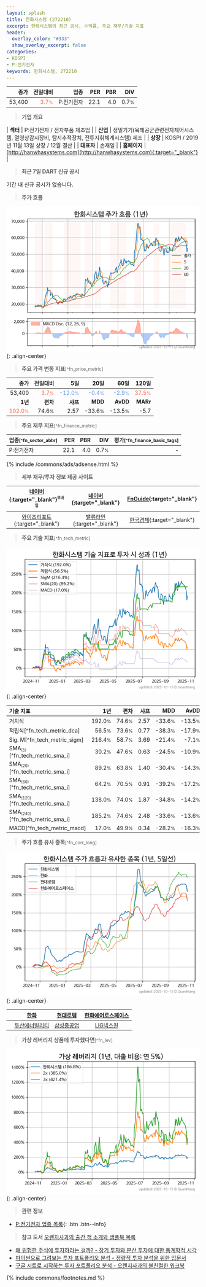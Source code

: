 ```yaml
---
layout: splash
title: 한화시스템 (272210)
excerpt: 한화시스템의 최근 공시, 수익률, 주요 재무/기술 지표
header:
  overlay_color: "#333"
  show_overlay_excerpt: false
categories:
- KOSPI
- P:전기전자
keywords: 한화시스템, 272210
---
```


| **종가** | **전일대비** | **업종** | **PER** | **PBR** | **DIV** |
| -------: | -----------: | -------: | ------: | ------: | ------: |
| 53,400 | <span style="color: tomato">3.7<small>%</small></span> | P:전기전자 | 22.1 | 4.0 | 0.7<small>%</small> |

<!-- more -->


> **기업 개요**<a id="company"></a>

| <span style="white-space:nowrap;">**섹터**</span> | P:전기전자 / 전자부품 제조업 |
| <span style="white-space:nowrap;">**산업**</span> | 정밀기기(육해공군관련전자제어시스템, 열영상감시장비, 탐지추적장치, 전투지휘체계시스템) 제조 |
| <span style="white-space:nowrap;">**상장**</span> | KOSPI / 2019년 11월 13일 상장 / 12월 결산 |
| <span style="white-space:nowrap;">**대표자**</span> | 손재일 |
| <span style="white-space:nowrap;">**홈페이지**</span> | [http://hanwhasystems.com](http://hanwhasystems.com){:target="_blank"} |


> **최근 7일 DART 신규 공시**<a id="dart"></a>

기간 내 신규 공시가 없습니다.


> **주가 흐름**<a id="price"></a>

![272210](/stock/images/272210.png){: .align-center}


> **주요 가격 변동 지표**<small>[^fn_price_metric]</small>

| **종가** | **전일대비** | **5일** | **20일** | **60일** | **120일** |
| -------: | -----------: | ------: | -------: | -------: | --------: |
| 53,400 | <span style="color: tomato">3.7<small>%</small></span> | <span style="color: cornflowerblue">-12.0<small>%</small></span> | <span style="color: cornflowerblue">-0.4<small>%</small></span> | <span style="color: cornflowerblue">-2.9<small>%</small></span> | <span style="color: tomato">37.5<small>%</small></span> |
| **1년** | **편차** | **샤프** | **MDD** | **AvDD** | **MARr** |
| <span style="color: tomato">192.0<small>%</small></span> | 74.6<small>%</small> | 2.57 | -33.6<small>%</small> | -13.5<small>%</small> | -5.7 |


> **주요 재무 지표**<small>[^fn_finance_metric]</small>

| **업종**<small>[^fn_sector_abbr]</small> | **PER** | **PBR** | **DIV** | **평가**<small>[^fn_finance_basic_tags]</small> |
| :--------------------------------------- | ------: | ------: | ------: | ----------------------------------------------: |
| P:전기전자 | 22.1 | 4.0 | 0.7<small>%</small> | - |



{% include /commons/ads/adsense.html %}

> **세부 재무/투자 정보 제공 사이트**

| [네이버](https://m.stock.naver.com/domestic/stock/272210/finance/summary){:target="_blank"}<sup><small>모바일</small></sup> | [네이버](https://finance.naver.com/item/coinfo.naver?code=272210){:target="_blank"} | [FnGuide](https://comp.fnguide.com/SVO2/ASP/SVD_Invest.asp?gicode=A272210&MenuYn=Y){:target="_blank"} |
| :---: | :---: | :---: |
| [와이즈리포트](https://comp.wisereport.co.kr/company/c1040001.aspx?cmp_cd=272210){:target="_blank"} | [밸류라인](https://www.valueline.co.kr/finance/summary/272210){:target="_blank"} | [한국경제](https://markets.hankyung.com/stock/272210/financial-summary){:target="_blank"} |


> **주요 기술 지표**<small>[^fn_tech_metric]</small>


![272210](/stock/images/272210_tech.png){: .align-center}

| **기술 지표** | **1년** | **편차** | **샤프** | **MDD** | **AvDD** |
| :------------ | ------: | -----------: | -------: | ------: | -------: |
| 거치식 | 192.0<small>%</small> | 74.6<small>%</small> | 2.57 | -33.6<small>%</small> | -13.5<small>%</small> |
| 적립식[^fn_tech_metric_dca] | 56.5<small>%</small> | 73.6<small>%</small> | 0.77 | -38.3<small>%</small> | -17.9<small>%</small> |
| Sig. M[^fn_tech_metric_sigm] | 216.4<small>%</small> | 58.7<small>%</small> | 3.69 | -21.4<small>%</small> | -7.1<small>%</small> |
| SMA<small><sub>(5)</sub></small>[^fn_tech_metric_sma_i] | 30.2<small>%</small> | 47.6<small>%</small> | 0.63 | -24.5<small>%</small> | -10.9<small>%</small> |
| SMA<small><sub>(20)</sub></small>[^fn_tech_metric_sma_i] | 89.2<small>%</small> | 63.8<small>%</small> | 1.40 | -30.4<small>%</small> | -14.3<small>%</small> |
| SMA<small><sub>(60)</sub></small>[^fn_tech_metric_sma_i] | 64.2<small>%</small> | 70.5<small>%</small> | 0.91 | -39.2<small>%</small> | -17.2<small>%</small> |
| SMA<small><sub>(120)</sub></small>[^fn_tech_metric_sma_i] | 138.0<small>%</small> | 74.0<small>%</small> | 1.87 | -34.8<small>%</small> | -14.2<small>%</small> |
| SMA<small><sub>(240)</sub></small>[^fn_tech_metric_sma_i] | 185.2<small>%</small> | 74.6<small>%</small> | 2.48 | -33.6<small>%</small> | -13.6<small>%</small> |
| MACD[^fn_tech_metric_macd] | 17.0<small>%</small> | 49.9<small>%</small> | 0.34 | -28.2<small>%</small> | -16.3<small>%</small> |


> **주가 흐름 유사 종목**<a id="corr"></a><small>[^fn_corr_long]</small>

![272210](/stock/images/272210_corr.png){: .align-center}

|       | [한화](/000880/) | [현대로템](/064350/) | [한화에어로스페이스](/012450/) |
| :---: | :------------------------------------: | :------------------------------------: | :------------------------------------: |
|       | [두산에너빌리티](/034020/) | [삼성중공업](/010140/) | [LIG넥스원](/079550/) |


> **가상 레버리지 상품에 투자했다면**<a id="2x"></a><small>[^fn_lev]</small>

![272210](/stock/images/272210_2x.png){: .align-center}


> **관련 정보**

- [P:전기전자 업종 목록](/stats/sector/kospi_업종_전기전자_종목/){: .btn .btn--info}

> **참고 도서** [오렌지사과의 출간 책 소개와 샘플북 목록](https://kongdori.tistory.com/691)

- [왜 위험한 주식에 투자하라는 걸까? - 장기 투자와 분산 투자에 대한 통계학적 시각](https://kongdori.tistory.com/421)
- [파이썬으로 그려보는 투자 포트폴리오 분석  - 정량적 투자 분석을 위한 입문서](https://kongdori.tistory.com/643)
- [구글 시트로 시작하는 투자 포트폴리오 분석 - 오렌지사과의 불친절한 워크북](https://kongdori.tistory.com/449)


{% include commons/footnotes.md %}